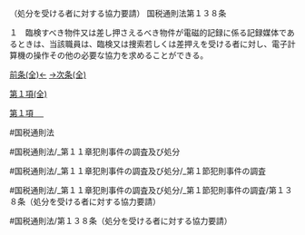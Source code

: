 （処分を受ける者に対する協力要請）
国税通則法第１３８条

１　臨検すべき物件又は差し押さえるべき物件が電磁的記録に係る記録媒体であるときは、当該職員は、臨検又は捜索若しくは差押えを受ける者に対し、電子計算機の操作その他の必要な協力を求めることができる。

[前条(全)←](国税通則法＿＿＿＿＿第１３７条_.md)    [→次条(全)](国税通則法＿＿＿＿＿第１３９条_.md)

[第１項(全)](国税通則法＿＿＿＿＿第１３８条第１項_.md)  

[第１項 　 ](国税通則法＿＿＿＿＿第１３８条第１項.md)  

#国税通則法

#国税通則法/_第１１章犯則事件の調査及び処分

#国税通則法/_第１１章犯則事件の調査及び処分/_第１節犯則事件の調査

#国税通則法/_第１１章犯則事件の調査及び処分/_第１節犯則事件の調査/第１３８条（処分を受ける者に対する協力要請）

#国税通則法/第１３８条（処分を受ける者に対する協力要請）

